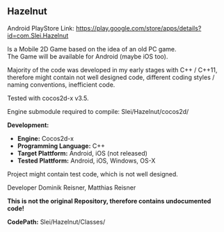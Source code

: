 ## Hazelnut ##

Android PlayStore Link: https://play.google.com/store/apps/details?id=com.Slei.Hazelnut

Is a Mobile 2D Game based on the idea of an old PC game.  
The Game will be available for Android (maybe iOS too).

Majority of the code was developed in my early stages with C++ / C++11, therefore might contain not well designed code,
different coding styles / naming conventions, inefficient code.

Tested with cocos2d-x v3.5.

Engine submodule required to compile: Slei/Hazelnut/cocos2d/<cocos2d-x engine-content>
  
__Development:__
  
* __Engine:__ Cocos2d-x
* __Programming Language:__ C++
* __Target Plattform:__ Android, iOS (not released)
* __Tested Plattform:__ Android, iOS, Windows, OS-X

Project might contain test code, which is not well designed.

Developer Dominik Reisner, Matthias Reisner

__This is not the original Repository, therefore contains undocumented code!__


__CodePath:__ Slei/Hazelnut/Classes/
